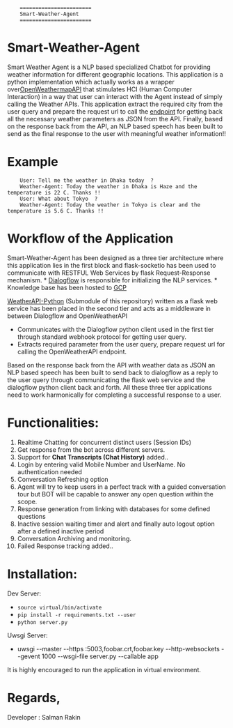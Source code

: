 

        =======================
        Smart-Weather-Agent
        =======================


# Smart-Weather-Agent


Smart Weather Agent is a NLP based specialized Chatbot for providing weather information for different geographic locations. This application is a python implementation
which actually works as a wrapper over[OpenWeathermapAPI](https://openweathermap.org/api) that stimulates HCI (Human Computer Interaction) in a way that user can interact
with the Agent instead of simply calling the Weather APIs. This application extract the required city from the user query and prepare the request url to call the 
[endpoint](https://openweathermap.org/current) for getting back all the necessary weather parameters as JSON from the API. Finally, based on the response back from the API, 
an NLP based speech has been built to send as the final response to the user with meaningful weather information!!

# Example

        User: Tell me the weather in Dhaka today  ?
        Weather-Agent: Today the weather in Dhaka is Haze and the temperature is 22 C. Thanks !!
        User: What about Tokyo  ?
        Weather-Agent: Today the weather in Tokyo is clear and the temperature is 5.6 C. Thanks !!


# Workflow of the Application


Smart-Weather-Agent has been designed as a three tier architecture where this application lies in the first block and flask-socketio has been used to 
communicate with RESTFUL Web Services by flask Request-Response mechanism.
    * [Dialogflow](https://cloud.google.com/dialogflow) is responsible for initializing the NLP services. 
    * Knowledge base has been hosted to [GCP](https://cloud.google.com/)

[WeatherAPI-Python]() (Submodule of this repository) written as a flask web service has been placed in the second tier and acts as a middleware in between Dialogflow 
and OpenWeatherAPI 
  * Communicates with the Dialogflow python client used in the first tier through standard webhook protocol for getting user query. 
  * Extracts required parameter from the user query, prepare request url for calling the OpenWeatherAPI endpoint.
  
Based on the response back from the API with weather data as JSON an NLP based speech has been built to send back to dialogflow as a reply to the user query 
through communicating the flask web service and the dialogflow python client back and forth. All these three tier applications need to work harmonically for 
completing a successful response to a user.



# Functionalities:


1. Realtime Chatting for concurrent distinct users (Session IDs)
2. Get response from the bot across different servers.
3. Support for **Chat Transcripts (Chat History)** added..
4. Login by entering valid Mobile Number and UserName. No authentication needed
5. Conversation Refreshing option
6. Agent will try to keep users in a perfect track with a guided conversation tour but BOT will be capable to answer any open question within the scope.
7. Response generation from linking with databases for some defined questions
8. Inactive session waiting timer and alert and finally auto logout option after a defined inactive period
9. Conversation Archiving and monitoring.
10. Failed Response tracking added..




# Installation:


Dev Server:

* `source virtual/bin/activate`
* `pip install -r requirements.txt --user`
* `python server.py`

Uwsgi Server:

* uwsgi --master --https :5003,foobar.crt,foobar.key --http-websockets  --gevent 1000 --wsgi-file server.py --callable app



It is highly encouraged to run the application in virtual environment. 

# Regards, 

Developer : Salman Rakin

	